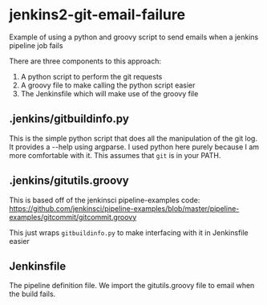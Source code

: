 # jenkins2-git-email-failure
Example of using a python and groovy script to send emails when a jenkins pipeline job fails

There are three components to this approach:

1. A python script to perform the git requests
2. A groovy file to make calling the python script easier
3. The Jenkinsfile which will make use of the groovy file

## .jenkins/gitbuildinfo.py
This is the simple python script that does all the manipulation of the git log. It provides a --help using argparse.
I used python here purely because I am more comfortable with it. This assumes that `git` is in your PATH.

## .jenkins/gitutils.groovy
This is based off of the jenkinsci pipeline-examples code: https://github.com/jenkinsci/pipeline-examples/blob/master/pipeline-examples/gitcommit/gitcommit.groovy

This just wraps `gitbuildinfo.py` to make interfacing with it in Jenkinsfile easier

## Jenkinsfile
The pipeline definition file. We import the gitutils.groovy file to email when the build fails.
